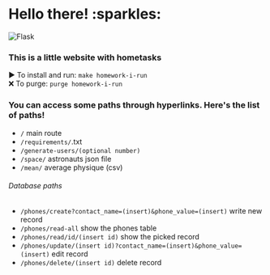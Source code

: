 <h1>Hello there! :sparkles:</h1>

![Flask](https://img.shields.io/badge/Flask%20%2B%20SQL-Checking-orange)

<h3>This is a little website with hometasks</h3>
▶️ To install and run: <code>make homework-i-run</code><br />
❌ To purge: <code>purge homework-i-run</code></li>

<h3>You can access some paths through hyperlinks.
Here's the list of paths!</h3>
<ul>
<li><code>/</code> main route</li>
<li><code>/requirements/</code>.txt</li>
<li><code>/generate-users/(optional number)</code></li>
<li><code>/space/</code> astronauts json file</li>
<li><code>/mean/</code> average physique (csv)</li>
</ul>
<h6>Database paths</h6>
<ul>
<li><code>/phones/create?contact_name=(insert)&phone_value=(insert)</code> write new record</li>
<li><code>/phones/read-all</code> show the phones table</li>
<li><code>/phones/read/id/(insert id)</code> show the picked record</li>
<li><code>/phones/update/(insert id)?contact_name=(insert)&phone_value=(insert)</code> edit record</li>
<li><code>/phones/delete/(insert id)</code> delete record</li>
</ul>

